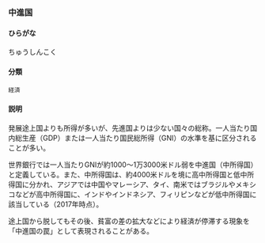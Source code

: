 <div style="display:none;">

## [あ行](securities-terms?id=あ行)
## [か行](securities-terms?id=か行)
## [さ行](securities-terms?id=さ行)
## [た行](securities-terms?id=た行)

</div>

### 中進国

#### ひらがな

ちゅうしんこく

#### 分類

`経済`

#### 説明

発展途上国よりも所得が多いが、先進国よりは少ない国々の総称。一人当たり国内総生産（GDP）または一人当たり国民総所得（GNI）の水準を基に区分されることが多い。
 
世界銀行では一人当たりGNIが約1000～1万3000米ドル弱を中進国（中所得国）と定義している。また、中所得国は、約4000米ドルを境に高中所得国と低中所得国に分かれ、アジアでは中国やマレーシア、タイ、南米ではブラジルやメキシコなどが高中所得国に、インドやインドネシア、フィリピンなどが低中所得国に該当している（2017年時点）。
 
途上国から脱してもその後、貧富の差の拡大などにより経済が停滞する現象を「中進国の罠」として表現されることがある。

<div style="display:none;">

## [な行](securities-terms?id=な行)
## [は行](securities-terms?id=は行)
## [ま行](securities-terms?id=ま行)
## [や行](securities-terms?id=や行)
## [ら行](securities-terms?id=ら行)
## [わ行](securities-terms?id=わ行)
## [英数字・記号](securities-terms?id=英数字・記号)

</div>

